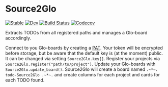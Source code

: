 # Source2Glo

[![Stable](https://img.shields.io/badge/docs-stable-blue.svg)](https://beastyblacksmith.github.io/Source2Glo.jl/stable)
[![Dev](https://img.shields.io/badge/docs-dev-blue.svg)](https://beastyblacksmith.github.io/Source2Glo.jl/dev)
[![Build Status](https://travis-ci.com/beastyblacksmith/Source2Glo.jl.svg?branch=master)](https://travis-ci.com/beastyblacksmith/Source2Glo.jl)
[![Codecov](https://codecov.io/gh/beastyblacksmith/Source2Glo.jl/branch/master/graph/badge.svg)](https://codecov.io/gh/beastyblacksmith/Source2Glo.jl)

Extracts TODOs from all registered paths and manages a Glo-board accordingly.

Connect to you Glo-boards by creating a [PAT](https://app.gitkraken.com/pat/new).
Your token will be encrypted before storage, but be aware that the default key is (at the moment) public.
It can be changed via setting `Source2Glo.key[]`.
Register your projects via `Source2Glo.register("path/to/project")`.
Update your Glo-boards with `Source2Glo.update_board()`.
Source2Glo will create a board named `.~*~. todo-Source2Glo .~*~.` and create columns for each project and cards for each TODO found.

